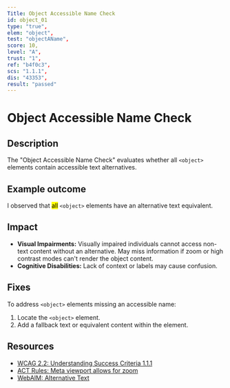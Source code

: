 ```yaml
---
Title: Object Accessible Name Check
id: object_01
type: "true",
elem: "object",
test: "objectAName",
score: 10,
level: "A",
trust: "1",
ref: "b4f0c3",
scs: "1.1.1",
dis: "43353",
result: "passed"
---
```


# Object Accessible Name Check

## Description

The "Object Accessible Name Check" evaluates whether all <code>&lt;object&gt;</code> elements contain accessible text alternatives.

## Example outcome

I observed that <mark>all</mark> <code>&lt;object&gt;</code> elements have an alternative text equivalent.

## Impact

- **Visual Impairments:** Visually impaired individuals cannot access non-text content without an alternative. May miss information if zoom or high contrast modes can't render the object content.
- **Cognitive Disabilities:** Lack of context or labels may cause confusion.

## Fixes

To address <code>&lt;object&gt;</code> elements missing an accessible name:

1. Locate the <code>&lt;object&gt;</code> element.
2. Add a fallback text or equivalent content within the element.

## Resources

- [WCAG 2.2: Understanding Success Criteria 1.1.1](https://www.w3.org/WAI/WCAG22/Understanding/non-text-content)
- [ACT Rules: Meta viewport allows for zoom](https://www.w3.org/WAI/standards-guidelines/act/rules/b4f0c3/)
- [WebAIM: Alternative Text](https://webaim.org/techniques/alttext/)
